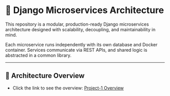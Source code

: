 # 🧩 Django Microservices Architecture

This repository is a modular, production-ready Django microservices architecture designed with scalability, decoupling, and maintainability in mind.

Each microservice runs independently with its own database and Docker container. Services communicate via REST APIs, and shared logic is abstracted in a common library.

---

## 🧱 Architecture Overview
- Click the link to see the overview: [Project-1 Overview](https://github.com/sagorluc/Microservices.git/Project-1)


